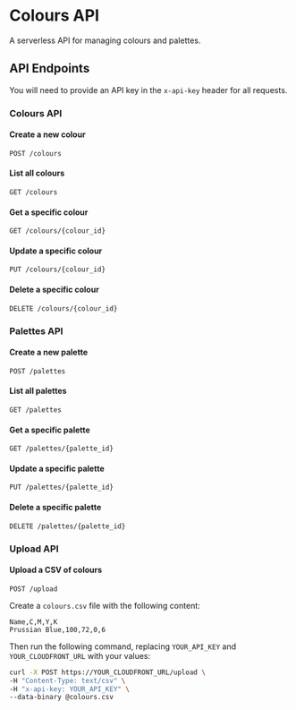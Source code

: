 # Colours API

A serverless API for managing colours and palettes.

## API Endpoints

You will need to provide an API key in the `x-api-key` header for all requests.

### Colours API

#### Create a new colour

`POST /colours`

#### List all colours

`GET /colours`

#### Get a specific colour

`GET /colours/{colour_id}`

#### Update a specific colour

`PUT /colours/{colour_id}`

#### Delete a specific colour

`DELETE /colours/{colour_id}`

### Palettes API

#### Create a new palette

`POST /palettes`

#### List all palettes

`GET /palettes`

#### Get a specific palette

`GET /palettes/{palette_id}`

#### Update a specific palette

`PUT /palettes/{palette_id}`

#### Delete a specific palette

`DELETE /palettes/{palette_id}`

### Upload API

#### Upload a CSV of colours

`POST /upload`

Create a `colours.csv` file with the following content:

```csv
Name,C,M,Y,K
Prussian Blue,100,72,0,6
```

Then run the following command, replacing `YOUR_API_KEY` and `YOUR_CLOUDFRONT_URL` with your values:

```bash
curl -X POST https://YOUR_CLOUDFRONT_URL/upload \
-H "Content-Type: text/csv" \
-H "x-api-key: YOUR_API_KEY" \
--data-binary @colours.csv
```


